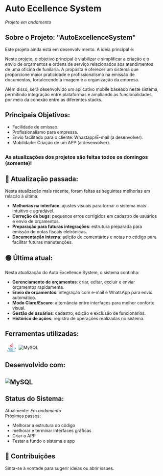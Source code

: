 <html lang="pt-br">
<meta charset="UTF-f8">

# Auto Ecellence System
<em>Projeto em andamento</em>

 ## Sobre o Projeto: "AutoExcellenceSystem"

Este projeto ainda está em desenvolvimento. A ideia principal é:

Neste projeto, o objetivo principal é viabilizar e simplificar a criação e o envio de orçamentos e ordens de serviço relacionados aos atendimentos de uma oficina de funilaria.
A proposta é oferecer um sistema que proporcione maior praticidade e profissionalismo na emissão de documentos, fortalecendo a imagem e a organização da empresa.

Além disso, será desenvolvido um aplicativo mobile baseado neste sistema, permitindo integração entre plataformas e ampliando as funcionalidades por meio da conexão entre as diferentes stacks.

## Principais Objetivos:

* Facilidade de emissao.
* Profissionalismo para empressa.
* Envio facilitado para o cliente: Whastapp/E-mail (a desenvolver).
* Mobilidade: Criação de um APP (a desenvolver).

##
<h3><strong>As atualizações dos projetos são feitas todos os domingos (somente)!</strong></h3>

##

## 🔵 Atualização passada:

Nesta atualização mais recente, foram feitas as seguintes melhorias em relação à última:
- **Melhorias na interface**: ajustes visuais para tornar o sistema mais intuitivo e agradável.  
- **Correção de bugs**: pequenos erros corrigidos em cadastro de usuários e envio de orçamentos.  
- **Preparação para futuras integrações**: estrutura preparada para emissão de notas fiscais eletrônicas.  
- **Documentação interna**: adição de comentários e notas no código para facilitar futuras manutenções.

## 🟢 Última atual:

Nesta atualização do Auto Excellence System, o sistema continha:
- **Gerenciamento de orçamentos**: criar, editar, excluir e enviar orçamentos rapidamente.  
- **Envio de orçamentos**: integração com e-mail e WhatsApp para envio automático.  
- **Modo Claro/Escuro**: alternância entre interfaces para melhor conforto visual.  
- **Gestão de usuários**: cadastro, edição e exclusão de funcionários.  
- **Histórico de ações**: registro de operações realizadas no sistema.  

## Ferramentas utilizadas:
  <div style="flex-basis: 48%;">
    <img align="center" alt="Java" height="30" width="40" src="https://raw.githubusercontent.com/devicons/devicon/master/icons/java/java-original.svg">
    <img align="center" alt="MySQL" height="30" width="40" src="https://upload.wikimedia.org/wikipedia/commons/thumb/b/b2/Database-mysql.svg/500px-Database-mysql.svg.png?20220815123837"><br>
    <h2>Desenvolvido com:<h2>
    <img align="center" alt="MySQL" height="30" width="40" src="https://netbeans.apache.org/_/images/apache-netbeans.svg">
  </div>
  
## Status do Sistema:
Atualmente: <em>Em andamento</em>
<br>Próximos passos:

* Melhorar a estrutura do código
* melhorar e terminar interfaces gráficas
* Criar o APP
* Testar a fundo o sistema e app

## 🤝 Contribuições
Sinta-se à vontade para sugerir ideias ou abrir issues.

